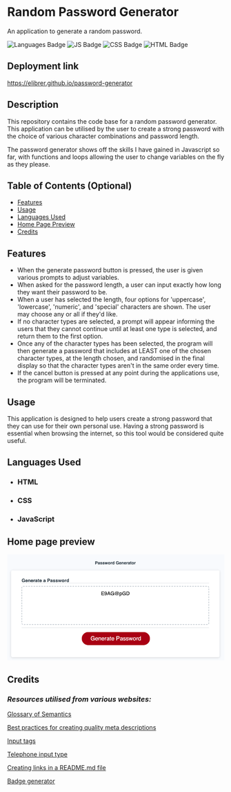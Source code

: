 # Random Password Generator
An application to generate a random password.

![Languages Badge](https://img.shields.io/badge/Languages-3-blue)
![JS Badge](https://img.shields.io/badge/JavaScript-67.3%25-yellow)
![CSS Badge](https://img.shields.io/badge/CSS-22.7%25-blueviolet)
![HTML Badge](https://img.shields.io/badge/HTML-10%25-red)


## Deployment link

https://elibrer.github.io/password-generator

## Description

This repository contains the code base for a random password generator. This application can be utilised by the user to create a strong password with the choice of various character combinations and password length. 

The password generator shows off the skills I have gained in Javascript so far, with functions and loops allowing the user to change variables on the fly as they please. 

## Table of Contents (Optional)

- [Features](#features)
- [Usage](#usage)
- [Languages Used](#languages-used)
- [Home Page Preview](#full-preview)
- [Credits](#credits)

## Features

- When the generate password button is pressed, the user is given various prompts to adjust variables.
- When asked for the password length, a user can input exactly how long they want their password to be.
- When a user has selected the length, four options for 'uppercase', 'lowercase', 'numeric', and 'special' characters are shown. The user may choose any or all if they'd like.
- If no character types are selected, a prompt will appear informing the users that they cannot continue until at least one type is selected, and return them to the first option.
- Once any of the character types has been selected, the program will then generate a password that includes at LEAST one of the chosen character types, at the length chosen, and randomised in the final display so that the character types aren't in the same order every time.
- If the cancel button is pressed at any point during the applications use, the program will be terminated.

## Usage

This application is designed to help users create a strong password that they can use for their own personal use. Having a strong password is essential when browsing the internet, so this tool would be considered quite useful.

## Languages Used
- ### **HTML**
- ### **CSS**
- ### **JavaScript**

## Home page preview

![Image of the password generator itself, with a randomly generator password displayed.](./assets/images/password-generator.png "Password generator preview")



## Credits

### *Resources utilised from various websites:*

[Glossary of Semantics](https://developer.mozilla.org/en-US/docs/Glossary/Semantics)

[Best practices for creating quality meta descriptions](https://developers.google.com/search/docs/appearance/snippet)


[Input tags](https://www.w3schools.com/tags/tag_label.asp)

[Telephone input type](https://www.w3schools.com/tags/att_input_type_tel.asp)

[Creating links in a README.md file](https://docs.readme.com/main/docs/linking-to-pages)

[Badge generator](https://shields.io/)